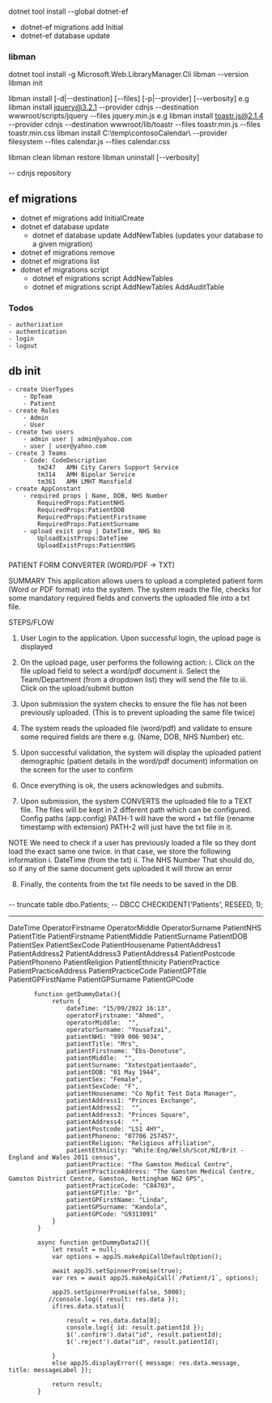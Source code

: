 ### 
dotnet tool install --global dotnet-ef

- dotnet-ef migrations add Initial
- dotnet-ef database update


###  libman
dotnet tool install -g Microsoft.Web.LibraryManager.Cli
libman --version
libman init

libman install <LIBRARY> [-d|--destination] [--files] [-p|--provider] [--verbosity]
    e.g libman install jquery@3.2.1 --provider cdnjs --destination wwwroot/scripts/jquery --files jquery.min.js
    e.g libman install toastr.js@2.1.4 --provider cdnjs --destination wwwroot/lib/toastr --files toastr.min.js --files toastr.min.css
        libman install C:\temp\contosoCalendar\ --provider filesystem --files calendar.js --files calendar.css

libman clean
libman restore
libman uninstall <LIBRARY> [--verbosity]

-- cdnjs repository

## ef migrations

- dotnet ef migrations add InitialCreate
- dotnet ef database update
  - dotnet ef database update AddNewTables (updates your database to a given migration)
- dotnet ef migrations remove
- dotnet ef migrations list
- dotnet ef migrations script
  - dotnet ef migrations script AddNewTables
  - dotnet ef migrations script AddNewTables AddAuditTable

### Todos 
    - authorization
    - authentication
    - login 
    - logout


## db init 
    - create UserTypes 
        - OpTeam 
        - Patient 
    - create Roles 
        - Admin
        - User
    - create two users 
        - admin user | admin@yahoo.com
        - user | user@yahoo.com
    - create 3 Teams 
        - Code: CodeDescription 
            tm247	AMH City Carers Support Service 
            tm314   AMH Bipolar Service 
            tm361   AMH LMHT Mansfield 
    - create AppConstant 
        - required props | Name, DOB, NHS Number
            RequiredProps:PatientNHS
            RequiredProps:PatientDOB
            RequiredProps:PatientFirstname
            RequiredProps:PatientSurname
        - upload exist prop | DateTime, NHS No
            UploadExistProps:DateTime
            UploadExistProps:PatientNHS


### 
PATIENT FORM CONVERTER (WORD/PDF -> TXT)

SUMMARY
This application allows users to upload a completed patient form (Word or PDF format) into the system. The system reads the file, checks for some mandatory required fields and converts the uploaded file into a txt file.


STEPS/FLOW

1. User Login to the application. Upon successful login, the upload page is displayed

2. On the upload page, user performs the following action:
	i. Click on the file upload field to select a word/pdf document 
	ii. Select the Team/Department (from a dropdown list) they will send the file to
	iii. Click on the upload/submit button

3. Upon submission the system checks to ensure the file has not been previously uploaded. (This is to prevent uploading the same file twice)
  
4. The system reads the uploaded file (word/pdf) and validate to ensure some required fields are there e.g. (Name, DOB, NHS Number) etc.

5. Upon successful validation, the system will display the uploaded patient demographic (patient details in the word/pdf document) information on the screen for the user to confirm

6. Once everything is ok, the users acknowledges and submits.

7.  Upon submission, the system CONVERTS the uploaded file to a TEXT file. The files will be kept in 2 different path which can be configured.
Config paths (app.config)
	PATH-1 will have the word + txt file (rename timestamp with extension)
	PATH-2 will just have the txt file in it.	

NOTE
We need to check if a user has previously loaded a file so they dont load the exact same one twice. in that case, we store the following information 
	i. DateTime (from the txt)
	ii. The NHS Number
That should do, so if any of the same document gets uploaded it will throw an error

8. Finally, the contents from the txt file needs to be saved in the DB.


### 
  -- truncate table dbo.Patients;
  -- DBCC CHECKIDENT('Patients', RESEED, 1);

---------------------------------------------

DateTime
OperatorFirstname
OperatorMiddle 
OperatorSurname 
PatientNHS
PatientTitle
PatientFirstname
PatientMiddle
PatientSurname
PatientDOB
PatientSex
PatientSexCode
PatientHousename
PatientAddress1
PatientAddress2 
PatientAddress3
PatientAddress4 
PatientPostcode
PatientPhoneno
PatientReligion
PatientEthnicity 
PatientPractice 
PatientPracticeAddress 
PatientPracticeCode
PatientGPTitle 
PatientGPFirstName
PatientGPSurname
PatientGPCode


           function getDummyData(){
                return {
                    dateTime: "15/09/2022 16:13",
                    operatorFirstname: "Ahmed", 
                    operatorMiddle:  "",
                    operatorSurname: "Yousafzai", 
                    patientNHS: "999 006 9034", 
                    patientTitle: "Mrs", 
                    patientFirstname: "Ebs-Donotuse", 
                    patientMiddle:  "",
                    patientSurname: "Xxtestpatientaado",
                    patientDOB: "01 May 1944", 
                    patientSex: "Female",
                    patientSexCode: "F",
                    patientHousename: "Co Npfit Test Data Manager",
                    patientAddress1: "Princes Exchange", 
                    patientAddress2:  "",
                    patientAddress3: "Princes Square", 
                    patientAddress4:  "",
                    patientPostcode: "LS1 4HY", 
                    patientPhoneno: "07706 257457", 
                    patientReligion: "Religious affiliation", 
                    patientEthnicity: "White:Eng/Welsh/Scot/NI/Brit - England and Wales 2011 census", 
                    patientPractice: "The Gamston Medical Centre", 
                    patientPracticeAddress: "The Gamston Medical Centre, Gamston District Centre, Gamston, Nottingham NG2 6PS", 
                    patientPracticeCode: "C84703",  
                    patientGPTitle: "Dr", 
                    patientGPFirstName: "Linda", 
                    patientGPSurname: "Kandola", 
                    patientGPCode: "G9313091"
                }
            }

            async function getDummyData2(){
                let result = null;
                var options = appJS.makeApiCallDefaultOption();

                await appJS.setSpinnerPromise(true);
                var res = await appJS.makeApiCall(`/Patient/1`, options);

                appJS.setSpinnerPromise(false, 5000);
               //console.log({ result: res.data });
                if(res.data.status){

                    result = res.data.data[0];
                    console.log({ id: result.patientId });
                    $('.confirm').data("id", result.patientId);
                    $('.reject').data("id", result.patientId); 

                }
                else appJS.displayError({ message: res.data.message, title: messageLabel });

                return result; 
            }